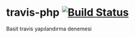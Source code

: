 # travis-php  [![Build Status](https://travis-ci.com/ramazantufekci/travis-php.svg?branch=master)](https://travis-ci.com/ramazantufekci/travis-php)

Basit travis yapılandırma denemesi 
